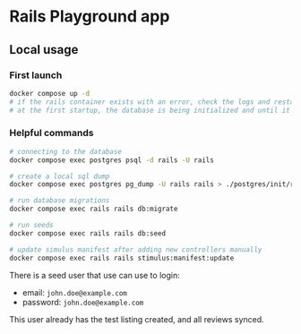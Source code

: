 # Rails Playground app

## Local usage

### First launch

```bash
docker compose up -d
# if the rails container exists with an error, check the logs and restart it
# at the first startup, the database is being initialized and until it's done, rails won't be able to connect to it
```

### Helpful commands

```bash
# connecting to the database
docker compose exec postgres psql -d rails -U rails

# create a local sql dump
docker compose exec postgres pg_dump -U rails rails > ./postgres/init/rails.sql

# run database migrations
docker compose exec rails rails db:migrate

# run seeds
docker compose exec rails rails db:seed

# update simulus manifest after adding new controllers manually
docker compose exec rails rails stimulus:manifest:update
```

There is a seed user that use can use to login:
- email: `john.doe@example.com`
- password: `john.doe@example.com`

This user already has the test listing created, and all reviews synced.
